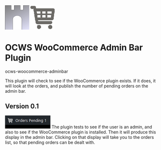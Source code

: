 ![ocws-woocommerce-adminbar](./images/castlelogo80x80.png)
![ocws-woocommerce-adminbar](./images/cart_80x80.png)

# OCWS WooCommerce Admin Bar Plugin
ocws-woocommerce-adminbar

This plugin will check to see if the WooCommerce plugin exists. If it does, it will look at the orders, and publish the number of pending orders on the admin bar.

## Version 0.1
![ocws-woocommerce-adminbar](./images/screenshot1.png)
The plugin tests to see if the user is an admin, and also to see if the WooCommerce plugin is installed. Then it will produce this display in the admin bar. Clicking on that display will take you to the orders list, so that pending orders can be dealt with.